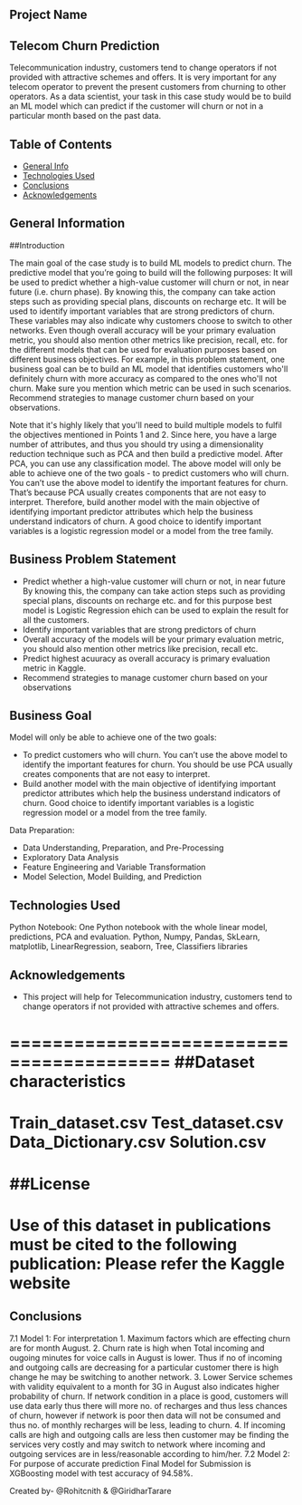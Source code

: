 ## Project Name
## Telecom Churn Prediction

Telecommunication industry, customers tend to change operators if not provided with attractive schemes and offers. 
It is very important for any telecom operator to prevent the present customers from churning to other operators. 
As a data scientist, your task in this case study would be to build an ML model which can predict if the customer will churn or not in a particular month based on the past data.

## Table of Contents
* [General Info](#general-information)
* [Technologies Used](#technologies-used)
* [Conclusions](#conclusions)
* [Acknowledgements](#acknowledgements)

<!-- You can include any other section that is pertinent to your problem -->

## General Information

##Introduction 

The main goal of the case study is to build ML models to predict churn. The predictive model that you’re going to build will the following purposes:
It will be used to predict whether a high-value customer will churn or not, in near future (i.e. churn phase). By knowing this, the company can take action steps such as providing special plans, discounts on recharge etc.
It will be used to identify important variables that are strong predictors of churn. These variables may also indicate why customers choose to switch to other networks.
Even though overall accuracy will be your primary evaluation metric, you should also mention other metrics like precision, recall, etc. for the different models that can be used for evaluation purposes based on different business objectives. For example, in this problem statement, one business goal can be to build an ML model that identifies customers who'll definitely churn with more accuracy as compared to the ones who'll not churn. Make sure you mention which metric can be used in such scenarios.
Recommend strategies to manage customer churn based on your observations.

Note that it's highly likely that you'll need to build multiple models to fulfil the objectives mentioned in Points 1 and 2. Since here, you have a large number of attributes, and thus you should try using a dimensionality reduction technique such as PCA and then build a predictive model. After PCA, you can use any classification model.
The above model will only be able to achieve one of the two goals - to predict customers who will churn. You can’t use the above model to identify the important features for churn. That’s because PCA usually creates components that are not easy to interpret.
Therefore, build another model with the main objective of identifying important predictor attributes which help the business understand indicators of churn. A good choice to identify important variables is a logistic regression model or a model from the tree family.

## Business Problem Statement

- Predict whether a high-value customer will churn or not, in near future
  By knowing this, the company can take action steps such as providing special plans, discounts on recharge etc. and for this purpose best model is Logistic Regression ehich can be used to explain the result for all the customers.
- Identify important variables that are strong predictors of churn
- Overall accuracy of the models will be your primary evaluation metric, you should also mention other metrics like precision, recall etc.
- Predict highest acuuracy as overall accuracy is primary evaluation metric in Kaggle.
- Recommend strategies to manage customer churn based on your observations

## Business Goal
   Model will only be able to achieve one of the two goals:
- To predict customers who will churn. You can’t use the above model to identify the important features for churn. 
  You should be use PCA usually creates components that are not easy to interpret.
- Build another model with the main objective of identifying important predictor attributes which help the business understand indicators of churn. 
  Good choice to identify important variables is a logistic regression model or a model from the tree family. 

Data Preparation:
- Data Understanding, Preparation, and Pre-Processing 
- Exploratory Data Analysis
- Feature Engineering and Variable Transformation 
- Model Selection, Model Building, and  Prediction

## Technologies Used
Python Notebook: One Python notebook with the whole linear model, predictions, PCA and evaluation.
Python, Numpy, Pandas, SkLearn, matplotlib, LinearRegression, seaborn, Tree, Classifiers libraries

## Acknowledgements
- This project will help for Telecommunication industry, customers tend to change operators if not provided with attractive schemes and offers. 

=========================================
##Dataset characteristics
=========================================
Train_dataset.csv
Test_dataset.csv
Data_Dictionary.csv
Solution.csv
=========================================
##License
=========================================
Use of this dataset in publications must be cited to the following publication:
Please refer the Kaggle website
=========================================
## Conclusions

7.1 Model 1: For interpretation
	1. Maximum factors which are effecting churn are for month August.
	2. Churn rate is high when Total incoming and ougoing minutes for voice calls in August is lower. Thus if no of incoming and outgoing calls are decreasing for a particular customer there is high change he may be switching to another network.
	3. Lower Service schemes with validity equivalent to a month for 3G in August also indicates higher probability of churn. If network condition in a place is good, customers will use data early thus there will more no. of recharges and thus less chances of churn, however if network is poor then data will not be consumed and thus no. of monthly recharges will be less, leading to churn.
	4. If incoming calls are high and outgoing calls are less then customer may be finding the services very costly and may switch to network where incoming and outgoing services are in less/reasonable according to him/her.
7.2 Model 2: For purpose of accurate prediction
	Final Model for Submission is XGBoosting model with test accuracy of 94.58%.

Created by- @Rohitcnith & @GiridharTarare
